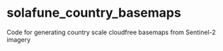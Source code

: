 # solafune_country_basemaps
Code for generating country scale cloudfree basemaps from Sentinel-2 imagery
